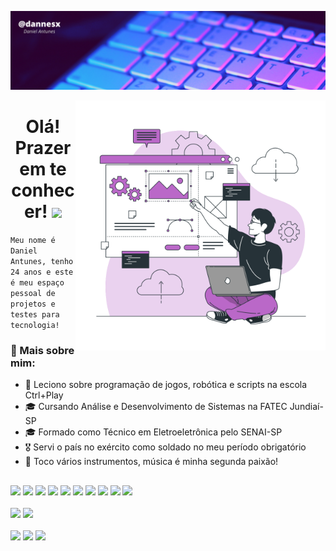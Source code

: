 ![](./git/header.png)

<img align="right" src="./git/webdev.svg" width="400px">

<h1 align="center"> Olá! Prazer em te conhecer! <img src="https://raw.githubusercontent.com/iampavangandhi/iampavangandhi/master/gifs/Hi.gif" height="32px"></h1>

`Meu nome é Daniel Antunes, tenho 24 anos e este é meu espaço pessoal de projetos e testes para tecnologia!`

### 📌 Mais sobre mim:
- 📖 Leciono sobre programação de jogos, robótica e scripts na escola Ctrl+Play
- 🎓 Cursando Análise e Desenvolvimento de Sistemas na FATEC Jundiaí-SP 
- 🎓 Formado como Técnico em Eletroeletrônica pelo SENAI-SP 
- 🎖️ Servi o país no exército como soldado no meu período obrigatório 
- 🎸 Toco vários instrumentos, música é minha segunda paixão! 

##

<div><!--Stacks-->
  <img src="https://img.icons8.com/color/48/000000/html-5--v1.png"/>
  <img src="https://img.icons8.com/color/48/000000/css3.png"/>
  <img src="https://img.icons8.com/color/48/000000/javascript.png"/>
  <img src="https://img.icons8.com/color/48/000000/react-native.png"/>
  <img src="https://img.icons8.com/color/48/000000/vue-js.png"/>
  <img src="https://img.icons8.com/color/48/000000/typescript.png"/>
  <img src="https://img.icons8.com/color/48/000000/arduino.png"/>
  <img src="https://img.icons8.com/color/48/000000/java-coffee-cup-logo.png"/>
  <img src="https://img.icons8.com/color/48/000000/python--v1.png"/>
  <img src="https://img.icons8.com/color/48/000000/unity.png"/>
</div>

<br>

<div><!--Stats-->
  <img height="160em" src="https://github-readme-stats.vercel.app/api?username=dannesx&show_icons=true&theme=omni"/>
  <img height="160em" src="https://github-readme-stats.vercel.app/api/top-langs/?username=dannesx&layout=compact&theme=omni"/>
</div>

<br>

<div><!--Contact-->
  <a href="https://www.instagram.com/dannesxv"><img src="https://img.shields.io/badge/-Instagram-%23E4405F?style=for-the-badge&logo=instagram&logoColor=white"/></a>
  <a href="https://www.linkedin.com/in/dannesx/"><img src="https://img.shields.io/badge/-LinkedIn-%230077B5?style=for-the-badge&logo=linkedin&logoColor=white"/></a>
  <a href="mailto:daniel.viantunes@gmail.com"><img src="https://img.shields.io/badge/-Gmail-%23333?style=for-the-badge&logo=gmail&logoColor=white"/></a>
</div>
